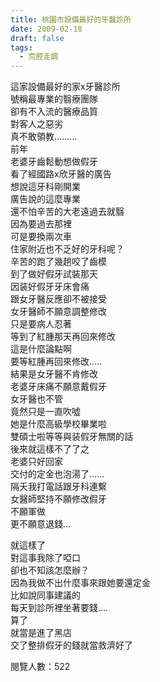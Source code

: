 ```yaml
---
title: 桃園市設備最好的牙醫診所
date: 2009-02-18
draft: false
tags:
  - 荒腔走調
---
```

這家設備最好的家x牙醫診所  
號稱最專業的翳療團隊  
卻有不入流的醫療品質  
對客人之惡劣  
真不敢領教………  
前年  
老婆牙齒鬆動想做假牙  
看了經國路x欣牙醫的廣告  
想說這牙科剛開業  
廣告說的這麼專業  
還不怕辛苦的大老遠過去就翳  
因為要過去那裡  
可是要換兩次車  
住家附近也不乏好的牙科呢？  
辛苦的跑了幾趟咬了齒模  
到了做好假牙試裝那天  
因装好假牙牙床會痛  
跟女牙醫反應卻不被接受  
女牙醫師不願意調整修改  
只是要病人忍著  
等到了紅腫那天再回來修改  
這是什麼論點啊  
要等紅腫再回來修改…..  
結果是女牙醫不肯修改  
老婆牙床痛不願意戴假牙  
女牙醫也不管  
竟然只是一直吹噓  
她是什麼高級學校畢業啦  
雙碩士啦等等與装假牙無關的話  
後來就這樣不了了之  
老婆只好回家  
交付的定金也泡湯了……  
隔夭我打電話跟牙科連繫  
女醫師堅持不願修改假牙  
不願軍做  
更不願意退錢…  

就這樣了  
對這事我除了啞口  
卻也不知該怎麼辦？  
因為我做不出什麼事來跟她要還定金  
比如說同事建議的  
每天到診所裡坐著要錢….  
算了  
就當是進了黑店  
交了整排假牙的錢就當救濟好了  


閱覽人數：522
